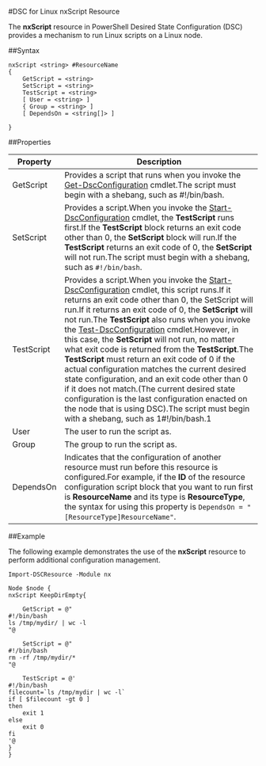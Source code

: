 #DSC for Linux nxScript Resource

The **nxScript** resource in PowerShell Desired State Configuration (DSC) provides a mechanism to run Linux scripts on a Linux node.

##Syntax

```
nxScript <string> #ResourceName
{
    GetScript = <string>
    SetScript = <string>
    TestScript = <string>
    [ User = <string> ]
    { Group = <string> ]
    [ DependsOn = <string[]> ]

}
```

##Properties

| Property| Description|
|---|---|
| GetScript| Provides a script that runs when you invoke the [Get-DscConfiguration](https://technet.microsoft.com/en-us/library/dn521625.aspx) cmdlet.The script must begin with a shebang, such as #!/bin/bash.|
| SetScript| Provides a script.When you invoke the [Start-DscConfiguration](https://technet.microsoft.com/en-us/library/dn521623.aspx) cmdlet, the **TestScript** runs first.If the **TestScript** block returns an exit code other than 0, the **SetScript** block will run.If the **TestScript** returns an exit code of 0, the **SetScript** will not run.The script must begin with a shebang, such as `#!/bin/bash`.|
| TestScript| Provides a script.When you invoke the [Start-DscConfiguration](https://technet.microsoft.com/en-us/library/dn521623.aspx) cmdlet, this script runs.If it returns an exit code other than 0, the SetScript will run.If it returns an exit code of 0, the **SetScript** will not run.The **TestScript** also runs when you invoke the [Test-DscConfiguration](https://technet.microsoft.com/en-us/library/dn407382.aspx) cmdlet.However, in this case, the **SetScript** will not run, no matter what exit code is returned from the **TestScript**.The **TestScript** must return an exit code of 0 if the actual configuration matches the current desired state configuration, and an exit code other than 0 if it does not match.(The current desired state configuration is the last configuration enacted on the node that is using DSC).The script must begin with a shebang, such as 1#!/bin/bash.1|
| User| The user to run the script as.|
| Group| The group to run the script as.|
| DependsOn| Indicates that the configuration of another resource must run before this resource is configured.For example, if the **ID** of the resource configuration script block that you want to run first is **ResourceName** and its type is **ResourceType**, the syntax for using this property is `DependsOn = "[ResourceType]ResourceName"`.|

##Example

The following example demonstrates the use of the **nxScript** resource to perform additional configuration management.

```
Import-DSCResource -Module nx 

Node $node {
nxScript KeepDirEmpty{

    GetScript = @"
#!/bin/bash
ls /tmp/mydir/ | wc -l
"@

    SetScript = @"
#!/bin/bash
rm -rf /tmp/mydir/*
"@

    TestScript = @'
#!/bin/bash
filecount=`ls /tmp/mydir | wc -l`
if [ $filecount -gt 0 ]
then
    exit 1
else
    exit 0
fi
'@
} 
}
```




